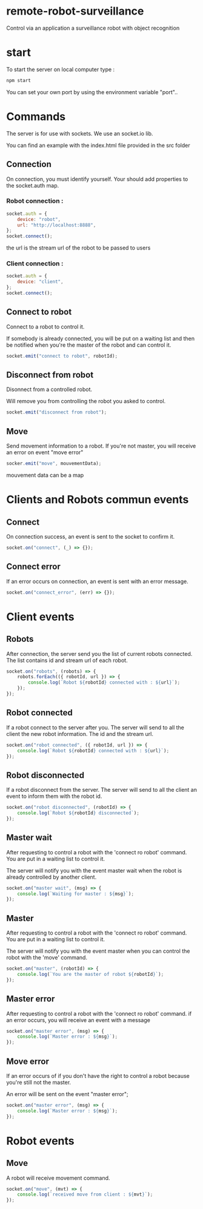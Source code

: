 # remote-robot-surveillance

Control via an application a surveillance robot with object recognition

# start

To start the server on local computer type :

```bash
npm start
```

You can set your own port by using the environment variable "port"..

# Commands

The server is for use with sockets. We use an socket.io lib.

You can find an example with the index.html file provided in the src folder

## Connection

On connection, you must identify yourself.
Your should add properties to the socket.auth map.

### Robot connection :

```js
socket.auth = {
    device: "robot",
    url: "http://localhost:8888",
};
socket.connect();
```

the url is the stream url of the robot to be passed to users

### Client connection :

```js
socket.auth = {
    device: "client",
};
socket.connect();
```

## Connect to robot

Connect to a robot to control it.

If somebody is already connected, you will be put on a waiting list and then be notified when you're the master of the robot and can control it.

```js
socket.emit("connect to robot", robotId);
```

## Disconnect from robot

Disonnect from a controlled robot.

Will remove you from controlling the robot you asked to control.

```js
socket.emit("disconnect from robot");
```

## Move

Send movement information to a robot.
If you're not master, you will receive an error on event "move error"

```js
socker.emit("move", mouvementData);
```

mouvement data can be a map

# Clients and Robots commun events

## Connect

On connection success, an event is sent to the socket to confirm it.

```js
socket.on("connect", (_) => {});
```

## Connect error

If an error occurs on connection, an event is sent with an error message.

```js
socket.on("connect_error", (err) => {});
```

# Client events

## Robots

After connection, the server send you the list of current robots connected.
The list contains id and stream url of each robot.

```js
socket.on("robots", (robots) => {
    robots.forEach(({ robotId, url }) => {
        console.log(`Robot ${robotId} connected with : ${url}`);
    });
});
```

## Robot connected

If a robot connect to the server after you.
The server will send to all the client the new robot information.
The id and the stream url.

```js
socket.on("robot connected", ({ robotId, url }) => {
    console.log(`Robot ${robotId} connected with : ${url}`);
});
```

## Robot disconnected

If a robot disconnect from the server.
The server will send to all the client an event to inform them with the robot id.

```js
socket.on("robot disconnected", (robotId) => {
    console.log(`Robot ${robotId} disconnected`);
});
```

## Master wait

After requesting to control a robot with the 'connect ro robot' command.
You are put in a waiting list to control it.

The server will notify you with the event master wait when the robot is already controlled by another client.

```js
socket.on("master wait", (msg) => {
    console.log(`Waiting for master : ${msg}`);
});
```

## Master

After requesting to control a robot with the 'connect ro robot' command.
You are put in a waiting list to control it.

The server will notify you with the event master when you can control the robot with the 'move' command.

```js
socket.on("master", (robotId) => {
    console.log(`You are the master of robot ${robotId}`);
});
```

## Master error

After requesting to control a robot with the 'connect ro robot' command.
if an error occurs, you will receive an event with a message

```js
socket.on("master error", (msg) => {
    console.log(`Master error : ${msg}`);
});
```

## Move error

If an error occurs of if you don't have the right to control a robot because you're still not the master.

An error will be sent on the event "master error";

```js
socket.on("master error", (msg) => {
    console.log(`Master error : ${msg}`);
});
```

# Robot events

## Move

A robot will receive movement command.

```js
socket.on("move", (mvt) => {
    console.log(`received move from client : ${mvt}`);
});
```
